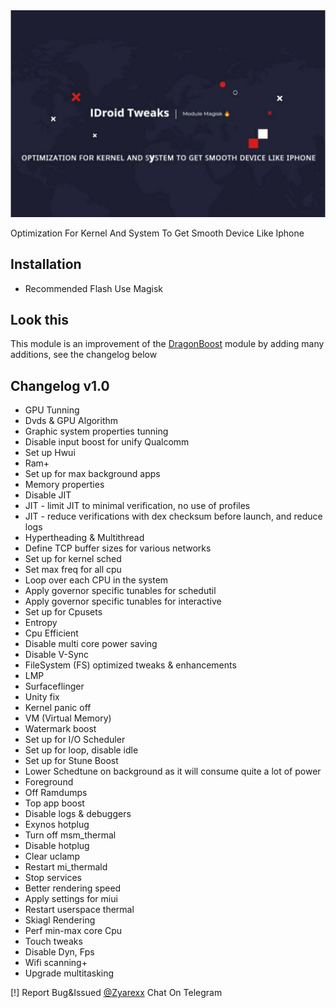 <img src="idroidtweaks.jpg" alt="idroidtweaks"/>

Optimization For Kernel And System To Get Smooth Device Like Iphone

## Installation

- Recommended Flash Use Magisk

## Look this

This module is an improvement of the <a href="https://github.com/rakarmp/DragonBoost">DragonBoost</a> module by adding many additions, see the changelog below

## Changelog v1.0

- GPU Tunning
- Dvds & GPU Algorithm
- Graphic system properties tunning
- Disable input boost for unify Qualcomm
- Set up Hwui
- Ram+
- Set up for max background apps
- Memory properties
- Disable JIT
- JIT - limit JIT to minimal verification, no use of profiles
- JIT - reduce verifications with dex checksum before launch, and reduce logs
- Hypertheading & Multithread
- Define TCP buffer sizes for various networks
- Set up for kernel sched
- Set max freq for all cpu
- Loop over each CPU in the system
- Apply governor specific tunables for schedutil
- Apply governor specific tunables for interactive
- Set up for Cpusets
- Entropy
- Cpu Efficient
- Disable multi core power saving
- Disable V-Sync
- FileSystem (FS) optimized tweaks & enhancements
- LMP
- Surfaceflinger
- Unity fix
- Kernel panic off
- VM (Virtual Memory)
- Watermark boost
- Set up for I/O Scheduler
- Set up for loop, disable idle
- Set up for Stune Boost
- Lower Schedtune on background as it will consume quite a lot of power
- Foreground
- Off Ramdumps
- Top app boost
- Disable logs & debuggers
- Exynos hotplug
- Turn off msm_thermal
- Disable hotplug
- Clear uclamp
- Restart mi_thermald
- Stop services
- Better rendering speed
- Apply settings for miui
- Restart userspace thermal
- Skiagl Rendering
- Perf min-max core Cpu
- Touch tweaks
- Disable Dyn, Fps
- Wifi scanning+
- Upgrade multitasking

[!] Report Bug&Issued <a href="https://t.me/Zyarexx">@Zyarexx</a> Chat On Telegram




